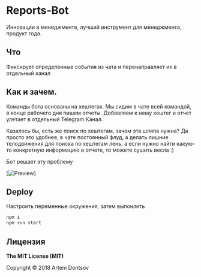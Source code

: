 # Reports-Bot

Инновации в менеджменте, лучший инструмент для менеджмента, продукт года.

## Что

Фиксирует определенные события из чата и перенаправляет их в отдельный канал

## Как и зачем.

Команды бота основаны на хештегах.
Мы сидим в чате всей командой, в конце рабочего дня пишем отчеты. 
Добавляем к нему хештег и отчет улетает в отдельный Telegram Канал.

Казалось бы, есть же поиск по хештегам, зачем эта шляпа нужна? 
Да просто это удобнее, в чате постоянный флуд, а делать лишние телодвижения 
для поиска по хештегам лень, а если нужно найти какую-то конкретную информацию в отчете, то можете сушить весла :)

Бот решает эту проблему

[![Preview](https://cdn1.savepice.ru/uploads/2018/10/2/8b7935deaa436c79c5a572ba9e05153d-full.png)]


## Deploy

Настроить переменные окружения, затем выпонлить

```bash
npm i
npm run start
```


## Лицензия

**The MIT License (MIT)**

Copyright © 2018 Artem Dontsov